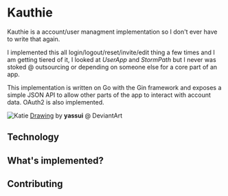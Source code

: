 # Kauthie

Kauthie is a account/user managment implementation so I don't ever have to write that again.

I implemented this all login/logout/reset/invite/edit thing a few times and I am getting tiered of it,
I looked at *UserApp* and *StormPath* but I never was stoked @ outsourcing or depending on someone else
for a core part of an app.

This implementation is written on Go with the Gin framework and exposes a simple JSON API to allow other
parts of the app to interact with account data. OAuth2 is also implemented.

![Katie](https://raw.githubusercontent.com/kiasaki/kauthie/master/images/katie.png)
[Drawing](http://yassui.deviantart.com/art/Katie-301245033) by **yassui** @ DeviantArt

## Technology

## What's implemented?

## Contributing